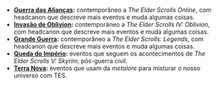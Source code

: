 <!-- TITLE: Campanhas -->
<!-- SUBTITLE: Campanhas e settings pré-prontos para aventuras -->

* **[Guerra das Alianças](/campanhas/guerra_aliancas):** contemporâneo a *The Elder Scrolls Online*, com headcanon que descreve mais eventos e muda algumas coisas.
* **[Invasão de Oblivion](/campanhas/invasao_oblivion):** contemporâneo a *The Elder Scrolls IV: Oblivion*, com headcanon que descreve mais eventos e muda algumas coisas.
* **[Grande Guerra](/campanhas/grande_guerra):** contemporâneo a *The Elder Scrolls: Legends*, com headcanon que descreve mais eventos e muda algumas coisas.
* **[Queda do Império](/campanhas/queda_imperio):** eventos que seguem os acontecimentos de *The Elder Scrolls V: Skyrim*, pós-guerra civil.
* **[Terra Nova](/campanhas/terra_nova):** eventos que usam da *metalore* para misturar o nosso universo com TES.

